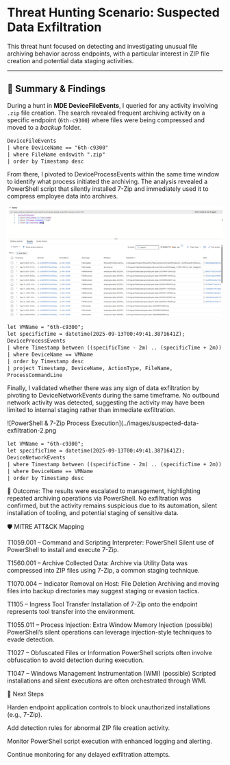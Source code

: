 # Threat Hunting Scenario: Suspected Data Exfiltration

This threat hunt focused on detecting and investigating unusual file archiving behavior across endpoints, with a particular interest in ZIP file creation and potential data staging activities.  

---

## 📖 Summary & Findings  

During a hunt in **MDE DeviceFileEvents**, I queried for any activity involving `.zip` file creation. The search revealed frequent archiving activity on a specific endpoint (`6th-c9300`) where files were being compressed and moved to a *backup* folder.  

```kql
DeviceFileEvents
| where DeviceName == "6th-c9300"
| where FileName endswith ".zip"
| order by Timestamp desc
```

From there, I pivoted to DeviceProcessEvents within the same time window to identify what process initiated the archiving. The analysis revealed a PowerShell script that silently installed 7-Zip and immediately used it to compress employee data into archives.


![Zip File Creation Events](../images/suspected-data-exfiltration-1.png)


```kql
let VMName = "6th-c9300";
let specificTime = datetime(2025-09-13T00:49:41.3871641Z);
DeviceProcessEvents
| where Timestamp between ((specificTime - 2m) .. (specificTime + 2m))
| where DeviceName == VMName
| order by Timestamp desc
| project Timestamp, DeviceName, ActionType, FileName, ProcessCommandLine
```

Finally, I validated whether there was any sign of data exfiltration by pivoting to DeviceNetworkEvents during the same timeframe. No outbound network activity was detected, suggesting the activity may have been limited to internal staging rather than immediate exfiltration.


![PowerShell & 7-Zip Process Execution](../images/suspected-data-exfiltration-2.png


```kql
let VMName = "6th-c9300";
let specificTime = datetime(2025-09-13T00:49:41.3871641Z);
DeviceNetworkEvents
| where Timestamp between ((specificTime - 2m) .. (specificTime + 2m))
| where DeviceName == VMName
| order by Timestamp desc
```

📌 Outcome:
The results were escalated to management, highlighting repeated archiving operations via PowerShell. No exfiltration was confirmed, but the activity remains suspicious due to its automation, silent installation of tooling, and potential staging of sensitive data.

🛡️ MITRE ATT&CK Mapping

T1059.001 – Command and Scripting Interpreter: PowerShell
Silent use of PowerShell to install and execute 7-Zip.

T1560.001 – Archive Collected Data: Archive via Utility
Data was compressed into ZIP files using 7-Zip, a common staging technique.

T1070.004 – Indicator Removal on Host: File Deletion
Archiving and moving files into backup directories may suggest staging or evasion tactics.

T1105 – Ingress Tool Transfer
Installation of 7-Zip onto the endpoint represents tool transfer into the environment.

T1055.011 – Process Injection: Extra Window Memory Injection (possible)
PowerShell’s silent operations can leverage injection-style techniques to evade detection.

T1027 – Obfuscated Files or Information
PowerShell scripts often involve obfuscation to avoid detection during execution.

T1047 – Windows Management Instrumentation (WMI) (possible)
Scripted installations and silent executions are often orchestrated through WMI.

🚀 Next Steps

Harden endpoint application controls to block unauthorized installations (e.g., 7-Zip).

Add detection rules for abnormal ZIP file creation activity.

Monitor PowerShell script execution with enhanced logging and alerting.

Continue monitoring for any delayed exfiltration attempts.
